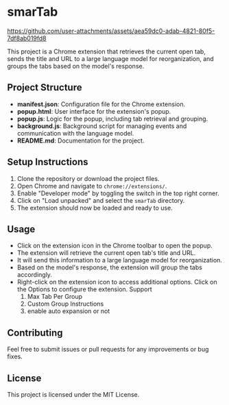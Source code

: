 # smarTab


https://github.com/user-attachments/assets/aea59dc0-adab-4821-80f5-7df8ab019fd8


This project is a Chrome extension that retrieves the current open tab, sends the title and URL to a large language model for reorganization, and groups the tabs based on the model's response.

## Project Structure

- **manifest.json**: Configuration file for the Chrome extension.
- **popup.html**: User interface for the extension's popup.
- **popup.js**: Logic for the popup, including tab retrieval and grouping.
- **background.js**: Background script for managing events and communication with the language model.
- **README.md**: Documentation for the project.

## Setup Instructions

1. Clone the repository or download the project files.
2. Open Chrome and navigate to `chrome://extensions/`.
3. Enable "Developer mode" by toggling the switch in the top right corner.
4. Click on "Load unpacked" and select the `smarTab` directory.
5. The extension should now be loaded and ready to use.

## Usage

- Click on the extension icon in the Chrome toolbar to open the popup.
- The extension will retrieve the current open tab's title and URL.
- It will send this information to a large language model for reorganization.
- Based on the model's response, the extension will group the tabs accordingly.
- Right-click on the extension icon to access additional options.
    Click on the Options to configure the extension.
    Support
    1. Max Tab Per Group
    2. Custom Group Instructions
    3. enable auto expansion or not

## Contributing

Feel free to submit issues or pull requests for any improvements or bug fixes.

## License

This project is licensed under the MIT License.
